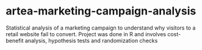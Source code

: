 # artea-marketing-campaign-analysis
Statistical analysis of a marketing campaign to understand why visitors to a retail website fail to convert. Project was done in R and involves cost-benefit analysis, hypothesis tests and randomization checks
